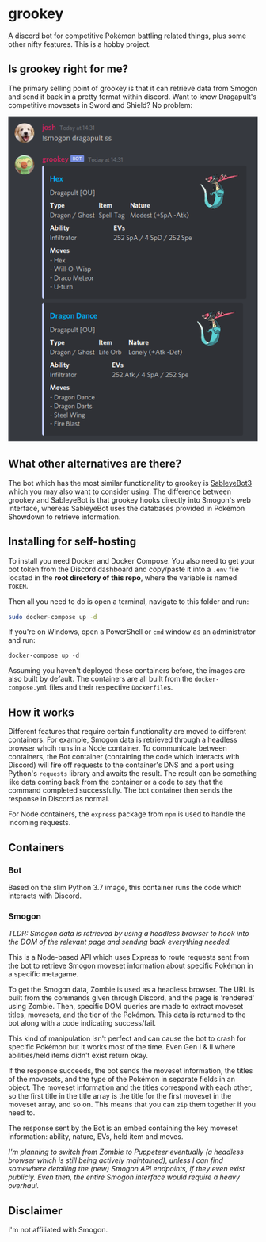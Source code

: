 # grookey

A discord bot for competitive Pokémon battling related things, plus some other nifty features. This is a hobby project.

## Is grookey right for me?

The primary selling point of grookey is that it can retrieve data from Smogon and send it back in a pretty format within discord. Want to know Dragapult's competitive movesets in Sword and Shield? No problem:

![Screenshot showing Dragapult's moveset information from Smogon](doc/moveset_example.png)

## What other alternatives are there?

The bot which has the most similar functionality to grookey is [SableyeBot3](https://github.com/JsKingBoo/SableyeBot3) which you may also want to consider using. The difference between grookey and SableyeBot is that grookey hooks directly into Smogon's web interface, whereas SableyeBot uses the databases provided in Pokémon Showdown to retrieve information.

## Installing for self-hosting

To install you need Docker and Docker Compose. You also need to get your bot token from the Discord dashboard and copy/paste it into a `.env` file located in the **root directory of this repo**, where the variable is named `TOKEN`.

Then all you need to do is open a terminal, navigate to this folder and run:

```bash
sudo docker-compose up -d
```

If you're on Windows, open a PowerShell or `cmd` window as an administrator and run:

```batch
docker-compose up -d
```

Assuming you haven't deployed these containers before, the images are also built by default. The containers are all built from the `docker-compose.yml` files and their respective `Dockerfile`s.

## How it works

Different features that require certain functionality are moved to different containers. For example, Smogon data is retrieved through a headless browser whcih runs in a Node container. To communicate between containers, the Bot container (containing the code which interacts with Discord) will fire off requests to the container's DNS and a port using Python's `requests` library and awaits the result. The result can be something like data coming back from the container or a code to say that the command completed successfully. The bot container then sends the response in Discord as normal.

For Node containers, the `express` package from `npm` is used to handle the incoming requests.

## Containers

### Bot

Based on the slim Python 3.7 image, this container runs the code which interacts with Discord.

### Smogon

*TLDR: Smogon data is retrieved by using a headless browser to hook into the DOM of the relevant page and sending back everything needed.*

This is a Node-based API which uses Express to route requests sent from the bot to retrieve Smogon moveset information about specific Pokémon in a specific metagame.

To get the Smogon data, Zombie is used as a headless browser. The URL is built from the commands given through Discord, and the page is 'rendered' using Zombie. Then, specific DOM queries are made to extract moveset titles, movesets, and the tier of the Pokémon. This data is returned to the bot along with a code indicating success/fail.

This kind of manipulation isn't perfect and can cause the bot to crash for specific Pokémon but it works most of the time. Even Gen I & II where abilities/held items didn't exist return okay.

If the response succeeds, the bot sends the moveset information, the titles of the movesets, and the type of the Pokémon in separate fields in an object. The moveset information and the titles correspond with each other, so the first title in the title array is the title for the first moveset in the moveset array, and so on. This means that you can `zip` them together if you need to.

The response sent by the Bot is an embed containing the key moveset information: ability, nature, EVs, held item and moves.

*I'm planning to switch from Zombie to Puppeteer eventually (a headless browser which is still being actively maintained), unless I can find somewhere detailing the (new) Smogon API endpoints, if they even exist publicly. Even then, the entire Smogon interface would require a heavy overhaul.*

## Disclaimer

I'm not affiliated with Smogon.
